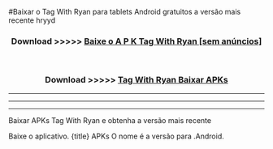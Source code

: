 #Baixar o Tag With Ryan   para tablets Android gratuitos a versão mais recente hryyd


<div align="center">
<h3>Download >>>>> <a href="https://pt-web.web.app/?pt= Tag With Ryan ">Baixe o A P K Tag With Ryan  [sem anúncios]</a></h3><br>

<h3>Download >>>>> <a href="https://pt-web.web.app/?pt= Tag With Ryan ">Tag With Ryan  Baixar APKs</a></h3>
</div>

----------------------------------------------------------

----------------------------------------------------------

----------------------------------------------------------

Baixar APKs Tag With Ryan  e obtenha a versão mais recente

Baixe o aplicativo. {title} APKs O nome é a versão para .Android.


